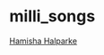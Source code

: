 # milli_songs

[Hamisha Halparke](https://node-02.zeno.fm/cubrz270rzzuv?rj-ttl=5&amprj-tok=AAABcmTgvfQAcScb8e6gsbwaQg)

